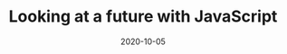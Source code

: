 ---
title: Looking at a future with JavaScript
description: An introductory talk about the basics of JavaScript and its use in web development.
image: /talks/future-javascript/cover.jpg
category: JavaScript
slug: future-js
date: 2020-10-05
host:
  - name: Developer Student Club AMA Computer College Caloocan
    description: Developer Student Club AMA Computer College Caloocan is a community of students that focus on improving their skills as well as their professional and personal network in the industry with the use of technology.
event: 
  - name: "DSC AMACC Caloocan: Web Development Series"
    description: Developer Student Club AMA Computer College Caloocan is a community of students that focus on improving their skills as well as their professional and personal network in the industry with the use of technology.
audience:
  - Students from various schools with beginner to intermediate understanding of JavaScript as a language.
duration:
  - PT1H
location: Online
---